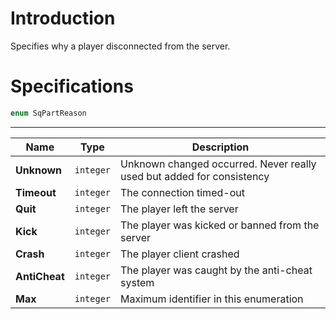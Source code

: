 # Introduction

Specifies why a player disconnected from the server.

# Specifications

```js
enum SqPartReason
```

----

| Name | Type | Description |
|---|---|---|
| **Unknown** | `integer` | Unknown changed occurred. Never really used but added for consistency |
| **Timeout** | `integer` | The connection timed-out |
| **Quit** | `integer` | The player left the server |
| **Kick** | `integer` | The player was kicked or banned from the server |
| **Crash** | `integer` | The player client crashed |
| **AntiCheat** | `integer` | The player was caught by the anti-cheat system |
| **Max** | `integer` | Maximum identifier in this enumeration |
